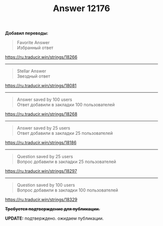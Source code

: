 ﻿---
title: "Answer 12176"
se.owner.user_id: 189027
se.owner.display_name: "Михаил Ребров"
se.owner.link: "https://ru.meta.stackoverflow.com/users/189027/%d0%9c%d0%b8%d1%85%d0%b0%d0%b8%d0%bb-%d0%a0%d0%b5%d0%b1%d1%80%d0%be%d0%b2"
se.answer_id: 12176
se.question_id: 12164
se.post_type: answer
se.is_accepted: True
---
<p><strong>Добавил переводы:</strong></p>
<blockquote>
<p>Favorite Answer<br/>
Избранный ответ</p>
</blockquote>
<p><a href="https://ru.traducir.win/strings/18266" rel="nofollow noreferrer">https://ru.traducir.win/strings/18266</a></p>
<hr />
<blockquote>
<p>Stellar Answer<br/>
Звездный ответ</p>
</blockquote>
<p><a href="https://ru.traducir.win/strings/18081" rel="nofollow noreferrer">https://ru.traducir.win/strings/18081</a></p>
<hr />
<blockquote>
<p>Answer saved by 100 users<br/>
Ответ добавили в закладки 100 пользователей</p>
</blockquote>
<p><a href="https://ru.traducir.win/strings/18268" rel="nofollow noreferrer">https://ru.traducir.win/strings/18268</a></p>
<hr />
<blockquote>
<p>Answer saved by 25 users<br/>
Ответ добавили в закладки 25 пользователей</p>
</blockquote>
<p><a href="https://ru.traducir.win/strings/18186" rel="nofollow noreferrer">https://ru.traducir.win/strings/18186</a></p>
<hr />
<blockquote>
<p>Question saved by 25 users<br/>
Вопрос добавили в закладки 25 пользователей</p>
</blockquote>
<p><a href="https://ru.traducir.win/strings/18297" rel="nofollow noreferrer">https://ru.traducir.win/strings/18297</a></p>
<hr />
<blockquote>
<p>Question saved by 100 users<br/>
Вопрос добавили в закладки 100 пользователей</p>
</blockquote>
<p><a href="https://ru.traducir.win/strings/18329" rel="nofollow noreferrer">https://ru.traducir.win/strings/18329</a></p>
<p><strike><strong>Требуется подтверждение для публикации.</strong></strike></p>
<p><strong>UPDATE:</strong> подтверждено. ожидаем публикации.</p>
